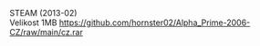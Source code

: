 STEAM (2013-02)
<br/>
Velikost 1MB https://github.com/hornster02/Alpha_Prime-2006-CZ/raw/main/cz.rar

